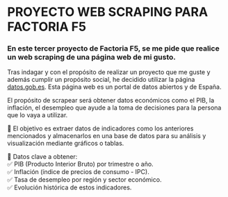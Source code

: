 # PROYECTO WEB SCRAPING PARA FACTORIA F5

### En este tercer proyecto de Factoria F5, se me pide que realice un web scraping de una página web de mi gusto.

Tras indagar y con el propósito de realizar un proyecto que me guste y además cumplir un propósito social, he decidido utilizar la página [datos.gob.es](datos.gob.es). Esta página web es un portal de datos abiertos y de España. 

El propósito de scrapear será obtener datos económicos como el PIB, la inflación, el desempleo que ayude a la toma de decisiones para la persona que lo vaya a utilizar.

🔹 El objetivo es extraer datos de indicadores como los anteriores mencionados y almacenarlos en una base de datos para su análisis y visualización mediante gráficos o tablas.

🔹 Datos clave a obtener:<br>
✅ PIB (Producto Interior Bruto) por trimestre o año.<br>
✅ Inflación (índice de precios de consumo - IPC).<br>
✅ Tasa de desempleo por región y sector económico.<br>
✅ Evolución histórica de estos indicadores.<br>